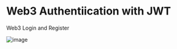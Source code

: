 # Web3 Authentiication with JWT

Web3 Login and Register

![image](https://user-images.githubusercontent.com/34184939/151854407-53fe28de-bd9e-40f1-8997-05ea05571156.png)
